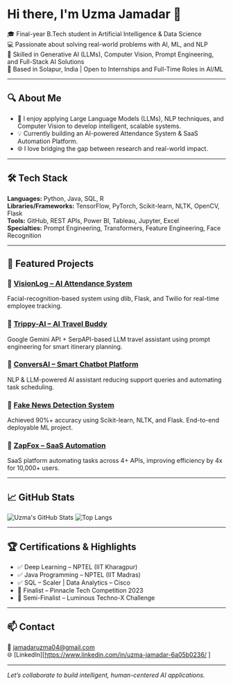 # Hi there, I'm Uzma Jamadar 👋

🎓 Final-year B.Tech student in Artificial Intelligence & Data Science  
💻 Passionate about solving real-world problems with AI, ML, and NLP  
🧠 Skilled in Generative AI (LLMs), Computer Vision, Prompt Engineering, and Full-Stack AI Solutions  
📍 Based in Solapur, India | Open to Internships and Full-Time Roles in AI/ML

---

## 🔍 About Me

- 🔬 I enjoy applying Large Language Models (LLMs), NLP techniques, and Computer Vision to develop intelligent, scalable systems.
- 💡 Currently building an AI-powered Attendance System & SaaS Automation Platform.
- 🌐 I love bridging the gap between research and real-world impact.

---

## 🛠️ Tech Stack

**Languages:** Python, Java, SQL, R  
**Libraries/Frameworks:** TensorFlow, PyTorch, Scikit-learn, NLTK, OpenCV, Flask  
**Tools:** GitHub, REST APIs, Power BI, Tableau, Jupyter, Excel  
**Specialties:** Prompt Engineering, Transformers, Feature Engineering, Face Recognition

---

## 📌 Featured Projects

### 🔹 [VisionLog – AI Attendance System](https://github.com/uzmajamadar/visionlog-attendance)  
Facial-recognition-based system using dlib, Flask, and Twilio for real-time employee tracking.

### 🔹 [Trippy-AI – AI Travel Buddy](https://github.com/uzmajamadar/trippy-ai-travel-buddy)  
Google Gemini API + SerpAPI-based LLM travel assistant using prompt engineering for smart itinerary planning.

### 🔹 [ConversAI – Smart Chatbot Platform](https://github.com/uzmajamadar/conversai-chatbot)  
NLP & LLM-powered AI assistant reducing support queries and automating task scheduling.

### 🔹 [Fake News Detection System](https://github.com/uzmajamadar/fake-news-detector)  
Achieved 90%+ accuracy using Scikit-learn, NLTK, and Flask. End-to-end deployable ML project.

### 🔹 [ZapFox – SaaS Automation](https://github.com/uzmajamadar/zapfox-automation)  
SaaS platform automating tasks across 4+ APIs, improving efficiency by 4x for 10,000+ users.

---

## 📈 GitHub Stats

![Uzma's GitHub Stats](https://github-readme-stats.vercel.app/api?username=uzmajamadar&show_icons=true&theme=radical)
![Top Langs](https://github-readme-stats.vercel.app/api/top-langs/?username=uzmajamadar&layout=compact&theme=radical)

---

## 🏆 Certifications & Highlights

- ✅ Deep Learning – NPTEL (IIT Kharagpur)  
- ✅ Java Programming – NPTEL (IIT Madras)  
- ✅ SQL – Scaler | Data Analytics – Cisco  
- 🏅 Finalist – Pinnacle Tech Competition 2023  
- 🏅 Semi-Finalist – Luminous Techno-X Challenge

---

## 📫 Contact

📧 jamadaruzma04@gmail.com  
🌐 [LinkedIn][https://www.linkedin.com/in/uzma-jamadar-6a05b0236/  ]


---

*Let’s collaborate to build intelligent, human-centered AI applications.*
